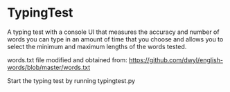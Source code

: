 # TypingTest

A typing test with a console UI that measures the accuracy and number of words you can type in an amount of time that you choose and allows you to select the minimum and maximum lengths of the words tested. 

words.txt file modified and obtained from: https://github.com/dwyl/english-words/blob/master/words.txt


Start the typing test by running typingtest.py

